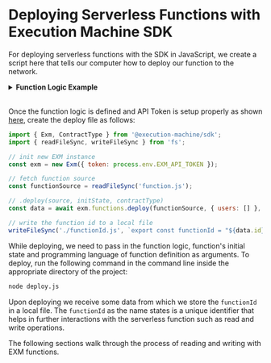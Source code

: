 # Deploying Serverless Functions with Execution Machine SDK

For deploying serverless functions with the SDK in JavaScript, we create a script here that tells our computer how to deploy our function to the network.

<details>
<summary><strong>Function Logic Example</strong></summary>

After installing the package we create a file named `function.js` in our repository and write the logic of our function within it.

```js
export async function handle(state, action) {
    state.counter++;
    return { state };
}
```

The syntax for defining functions is based off of the standard implemented by SmartWeave for smart contracts in JavaScript. Every function has a `state` which is a JSON object of values stored in it and `actions` to interact with these values. 

In our function, we want to add names to a users array which is done using the following line:

```js
state.users.push(action.input.name);
```

When deploying our function we initialise an empty array named `users` that later helps our function to identify this state variable (variable stored in state of the function) during read and write calls. Upon initialisation the `state` looks like this:

```js
{ users: [] }
```

Additionally, while writing to the function, we use a key named `name` to help the function identify what value we are feeding into the write operation. Both these definitions gain further significance when dealing with multiple values.
</details>
<br/>

Once the function logic is defined and API Token is setup properly as shown [here](../api.md), create the deploy file as follows:

<CodeGroup>
  <CodeGroupItem title="deploy.js">

```js
import { Exm, ContractType } from '@execution-machine/sdk';
import { readFileSync, writeFileSync } from 'fs';

// init new EXM instance
const exm = new Exm({ token: process.env.EXM_API_TOKEN });

// fetch function source
const functionSource = readFileSync('function.js');

// .deploy(source, initState, contractType)
const data = await exm.functions.deploy(functionSource, { users: [] }, ContractType.JS);

// write the function id to a local file
writeFileSync('./functionId.js', `export const functionId = "${data.id}"`)
```
  </CodeGroupItem>
</CodeGroup>

While deploying, we need to pass in the function logic, function's initial state and programming language of function definition as arguments. To deploy, run the following command in the command line inside the appropriate directory of the project:

```bash
node deploy.js
```

Upon deploying we receive some data from which we store the `functionId` in a local file. The `functionId` as the name states is a unique identifier that helps in further interactions with the serverless function such as read and write operations.

The following sections walk through the process of reading and writing with EXM functions.